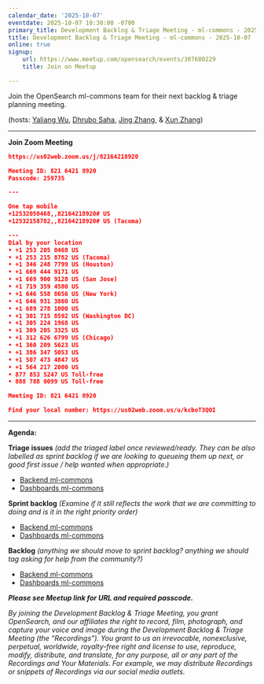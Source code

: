 ```yaml
---
calendar_date: '2025-10-07'
eventdate: 2025-10-07 10:30:00 -0700
primary_title: Development Backlog & Triage Meeting - ml-commons - 2025-10-07
title: Development Backlog & Triage Meeting - ml-commons - 2025-10-07
online: true
signup:
    url: https://www.meetup.com/opensearch/events/307680229
    title: Join on Meetup

---
```


Join the OpenSearch ml-commons team for their next backlog & triage planning meeting.

(hosts: [Yaliang Wu](https://github.com/ylwu-amzn), [Dhrubo Saha](https://github.com/dhrubo-os), [Jing Zhang](https://github.com/jngz-es), & [Xun Zhang](https://github.com/Zhangxunmt))

---

**Join Zoom Meeting**
```json
https://us02web.zoom.us/j/82164218920

Meeting ID: 821 6421 8920
Passcode: 259735

---

One tap mobile
+12532050468,,82164218920# US
+12532158782,,82164218920# US (Tacoma)

---
Dial by your location
• +1 253 205 0468 US
• +1 253 215 8782 US (Tacoma)
• +1 346 248 7799 US (Houston)
• +1 669 444 9171 US
• +1 669 900 9128 US (San Jose)
• +1 719 359 4580 US
• +1 646 558 8656 US (New York)
• +1 646 931 3860 US
• +1 689 278 1000 US
• +1 301 715 8592 US (Washington DC)
• +1 305 224 1968 US
• +1 309 205 3325 US
• +1 312 626 6799 US (Chicago)
• +1 360 209 5623 US
• +1 386 347 5053 US
• +1 507 473 4847 US
• +1 564 217 2000 US
• 877 853 5247 US Toll-free
• 888 788 0099 US Toll-free

Meeting ID: 821 6421 8920

Find your local number: https://us02web.zoom.us/u/kcboT3QOI

```

---

**Agenda:**

**Triage issues** *(add the triaged label once reviewed/ready. They can be also labelled as sprint backlog if we are looking to queueing them up next, or good first issue / help wanted when appropriate.)*

* [Backend ml-commons](https://github.com/opensearch-project/ml-commons/issues)
* [Dashboards ml-commons](https://github.com/opensearch-project/ml-commons-dashboards/issues)

**Sprint backlog** *(Examine if it still reflects the work that we are committing to doing and is it in the right priority order)*

* [Backend ml-commons](https://github.com/opensearch-project/ml-commons/issues)
* [Dashboards ml-commons](https://github.com/opensearch-project/ml-commons-dashboards/issues)

**Backlog** *(anything we should move to sprint backlog? anything we should tag asking for help from the community?)*

* [Backend ml-commons](https://github.com/opensearch-project/ml-commons/issues)
* [Dashboards ml-commons](https://github.com/opensearch-project/ml-commons-dashboards/issues)


***Please see Meetup link for URL and required passcode.***


*By joining the Development Backlog & Triage Meeting, you grant OpenSearch, and our affiliates the right to record, film, photograph, and capture your voice and image during the Development Backlog & Triage Meeting (the “Recordings”). You grant to us an irrevocable, nonexclusive, perpetual, worldwide, royalty-free right and license to use, reproduce, modify, distribute, and translate, for any purpose, all or any part of the Recordings and Your Materials. For example, we may distribute Recordings or snippets of Recordings via our social media outlets.*
